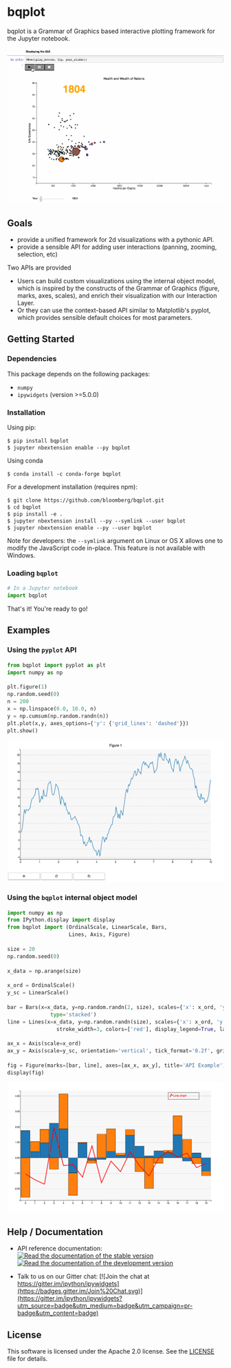 bqplot
======

bqplot is a Grammar of Graphics based interactive plotting framework for the Jupyter notebook.

[![bqplot](./bqplot-screencast.gif)](https://github.com/bloomberg/bqplot/blob/master/examples/Applications/Wealth%20of%20Nations.ipynb)

Goals
-----

-   provide a unified framework for 2d visualizations with a pythonic API.
-   provide a sensible API for adding user interactions (panning, zooming, selection, etc)

Two APIs are provided

- Users can build custom visualizations using the internal object model, which
  is inspired by the constructs of the Grammar of Graphics (figure, marks, axes,
  scales), and enrich their visualization with our Interaction Layer.
- Or they can use the context-based API similar to Matplotlib's pyplot, which
  provides sensible default choices for most parameters.

Getting Started
---------------

### Dependencies

This package depends on the following packages:

-   `numpy`
-   `ipywidgets` (version >=5.0.0)

### Installation

Using pip:

```
$ pip install bqplot
$ jupyter nbextension enable --py bqplot
```

Using conda

```
$ conda install -c conda-forge bqplot
```

For a development installation (requires npm):

```
$ git clone https://github.com/bloomberg/bqplot.git
$ cd bqplot
$ pip install -e .
$ jupyter nbextension install --py --symlink --user bqplot
$ jupyter nbextension enable --py --user bqplot
```

Note for developers: the `--symlink` argument on Linux or OS X allows one to
modify the JavaScript code in-place. This feature is not available
with Windows.


### Loading `bqplot`

```python
# In a Jupyter notebook
import bqplot
```

That's it! You're ready to go!

Examples
--------

### Using the `pyplot` API

```python
from bqplot import pyplot as plt
import numpy as np

plt.figure(1)
np.random.seed(0)
n = 200
x = np.linspace(0.0, 10.0, n)
y = np.cumsum(np.random.randn(n))
plt.plot(x,y, axes_options={'y': {'grid_lines': 'dashed'}})
plt.show()
```

[![Pyplot Screenshot](/pyplot-screenshot.png)](https://github.com/bloomberg/bqplot/blob/master/examples/Basic%20Plotting/Pyplot.ipynb)

### Using the `bqplot` internal object model


```python
import numpy as np
from IPython.display import display
from bqplot import (OrdinalScale, LinearScale, Bars,
                    Lines, Axis, Figure)

size = 20
np.random.seed(0)

x_data = np.arange(size)

x_ord = OrdinalScale()
y_sc = LinearScale()

bar = Bars(x=x_data, y=np.random.randn(2, size), scales={'x': x_ord, 'y': y_sc},
              type='stacked')
line = Lines(x=x_data, y=np.random.randn(size), scales={'x': x_ord, 'y': y_sc},
                stroke_width=3, colors=['red'], display_legend=True, labels=['Line chart'])

ax_x = Axis(scale=x_ord)
ax_y = Axis(scale=y_sc, orientation='vertical', tick_format='0.2f', grid_lines='solid')

fig = Figure(marks=[bar, line], axes=[ax_x, ax_y], title='API Example')
display(fig)
```

[![Bqplot Screenshot](/bqplot-screenshot.png)](https://github.com/bloomberg/bqplot/blob/master/examples/Advanced%20Plotting/Advanced%20Plotting.ipynb)


Help / Documentation
--------------------

- API reference documentation: [![Read the documentation of the stable version](https://readthedocs.org/projects/pip/badge/?version=stable)](http://bqplot.readthedocs.org/en/stable/) [![Read the documentation of the development version](https://readthedocs.org/projects/pip/badge/?version=latest)](http://bqplot.readthedocs.org/en/latest/)

- Talk to us on our Gitter chat: [![Join the chat at https://gitter.im/ipython/ipywidgets](https://badges.gitter.im/Join%20Chat.svg)](https://gitter.im/ipython/ipywidgets?utm_source=badge&utm_medium=badge&utm_campaign=pr-badge&utm_content=badge)

License
-------

This software is licensed under the Apache 2.0 license. See the [LICENSE](LICENSE) file
for details.

